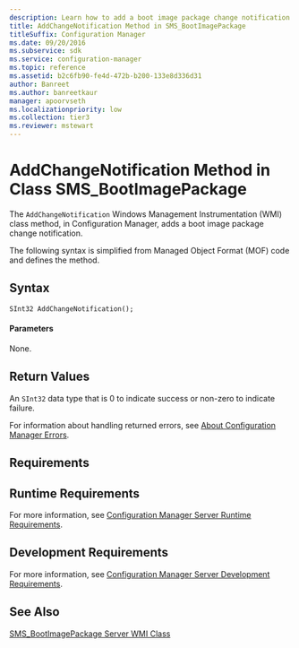 ```yaml
---
description: Learn how to add a boot image package change notification using AddChangeNotification class in Configuration Manager.
title: AddChangeNotification Method in SMS_BootImagePackage
titleSuffix: Configuration Manager
ms.date: 09/20/2016
ms.subservice: sdk
ms.service: configuration-manager
ms.topic: reference
ms.assetid: b2c6fb90-fe4d-472b-b200-133e8d336d31
author: Banreet
ms.author: banreetkaur
manager: apoorvseth
ms.localizationpriority: low
ms.collection: tier3
ms.reviewer: mstewart
---
```

# AddChangeNotification Method in Class SMS_BootImagePackage
The `AddChangeNotification` Windows Management Instrumentation (WMI) class method, in Configuration Manager, adds a boot image package change notification.

 The following syntax is simplified from Managed Object Format (MOF) code and defines the method.

## Syntax

```
SInt32 AddChangeNotification();
```

#### Parameters
 None.

## Return Values
 An `SInt32` data type that is 0 to indicate success or non-zero to indicate failure.

 For information about handling returned errors, see [About Configuration Manager Errors](../../../develop/core/understand/about-configuration-manager-errors.md).

## Requirements

## Runtime Requirements
 For more information, see [Configuration Manager Server Runtime Requirements](../../../develop/core/reqs/server-runtime-requirements.md).

## Development Requirements
 For more information, see [Configuration Manager Server Development Requirements](../../../develop/core/reqs/server-development-requirements.md).

## See Also
 [SMS_BootImagePackage Server WMI Class](../../../develop/reference/osd/sms_bootimagepackage-server-wmi-class.md)
